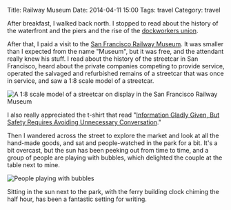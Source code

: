 Title: Railway Museum
Date: 2014-04-11 15:00
Tags: travel
Category: travel

After breakfast, I walked back north. I stopped to read about the history of
the waterfront and the piers and the rise of the [dockworkers
union](https://en.wikipedia.org/wiki/International_Longshore_and_Warehouse_Union).

After that, I paid a visit to the [San Francisco Railway
Museum](http://www.streetcar.org). It was smaller than I expected from the
name "Museum", but it was free, and the attendant really knew his stuff. I
read about the history of the streetcar in San Francisco, heard about the
private companies competing to provide service, operated the salvaged and
refurbished remains of a streetcar that was once in service, and saw a 1:8
scale model of a streetcar.

![A 1:8 scale model of a streetcar on display in the San Francisco Railway
Museum](/blog/images/streetcarmodel.jpg)

I also really appreciated the t-shirt that read "[Information Gladly Given, But
Safety Requires Avoiding Unnecessary
Conversation](http://laughingsquid.com/polite-but-antisocial-sf-muni-information-gladly-given-shirt/)."

Then I wandered across the street to explore the market and look at all the
hand-made goods, and sat and people-watched in the park for a bit. It's a bit
overcast, but the sun has been peeking out from time to time, and a group of
people are playing with bubbles, which delighted the couple at the table next
to mine.

![People playing with bubbles](/blog/images/bubbles.jpg)

Sitting in the sun next to the park, with the ferry building clock chiming the
half hour, has been a fantastic setting for writing.
